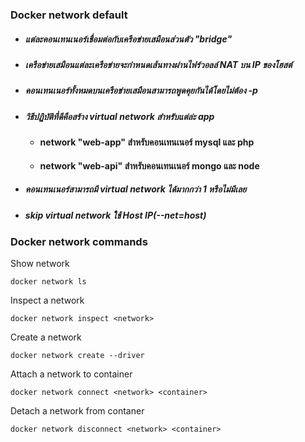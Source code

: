 
### Docker network default

- ##### แต่ละคอนเทนเนอร์เชื่อมต่อกับเครือข่ายเสมือนส่วนตัว "bridge"
- ##### เครือข่ายเสมือนแต่ละเครือข่ายจะกำหนดเส้นทางผ่านไฟร์วอลล์ NAT บน IP ของโฮสต์
- ##### คอนเทนเนอร์ทั้งหมดบนเครือข่ายเสมือนสามารถพูดคุยกันได้โดยไม่ต้อง -p
- ##### วิธีปฏิบัติที่ดีคือสร้าง virtual network สำหรับแต่ล่ะ app
  - #### network "web-app" สำหรับคอนเทนเนอร์ mysql และ php
  - #### network "web-api" สำหรับคอนเทนเนอร์ mongo และ node 
- ##### คอนเทนเนอร์สามารถมี virtual network ได้มากกว่า 1 หรือไม่มีเลย
- ##### skip virtual network ใช้ Host IP(--net=host)



### Docker network commands

Show network 

    docker network ls

Inspect a network 

    docker network inspect <network>

Create a network

    docker network create --driver

Attach a network to container 

    docker network connect <network> <container>
    
Detach a network from contaner 

    docker network disconnect <network> <container>

